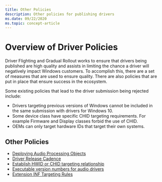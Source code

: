```yaml
---
title: Other Policies
description: Other policies for publishing drivers
ms.date: 09/22/2020
ms.topic: concept-article
---
```


# Overview of Driver Policies
Driver Flighting and Gradual Rollout works to ensure that drivers being published are high quality and assists in limiting the chance a driver will negatively impact Windows customers.  To accomplish this, there are a set of measures that are used to ensure quality. There are also policies that are put in place that ensure success in the ecosystem.

Some existing policies that lead to the driver submission being rejected include:
* Drivers targeting previous versions of Windows cannot be included in the same submission with drivers for Windows 10.
* Some device class have specific CHID targeting requirements. For example Firmware and Display classes forbid the use of CHID.
* OEMs can only target hardware IDs that target their own systems.

## Other Policies
* [Deploying Audio Processing Objects](./deploying-audio-processing-objects.md)
* [Driver Release Cadence](./driver-release-cadence.md)
* [Establish HWID or CHID targeting relationship](./establish-relationship-for-chid-targeting.md)
* [Executable version numbers for audio drivers](./executable-version-numbers-audio-drivers.md)
* [Extension INF Targeting Rules](./extension-inf-targeting-rules.md)
